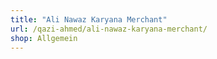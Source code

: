 ```yaml
---
title: "Ali Nawaz Karyana Merchant"
url: /qazi-ahmed/ali-nawaz-karyana-merchant/
shop: Allgemein
---
```

